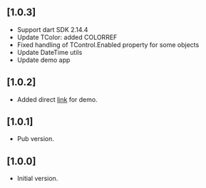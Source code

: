 ## [1.0.3]

- Support dart SDK 2.14.4
- Update TColor: added COLORREF
- Fixed handling of TControl.Enabled property for some objects
- Update DateTime utils
- Update demo app

## [1.0.2]

- Added direct [link](http://dart-vcl.delasoft.org/) for demo.

## [1.0.1]

- Pub version.

## [1.0.0]

- Initial version.
